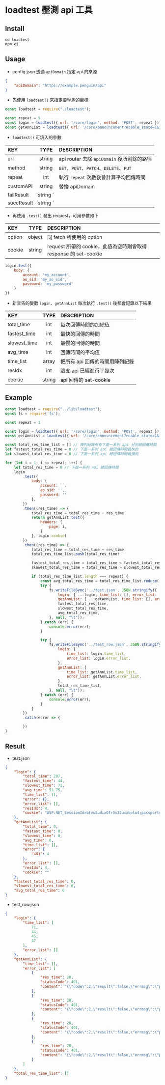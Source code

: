 # loadtest 壓測 api 工具

## Install

```
cd loadtest
npm ci
```

## Usage

* config.json 透過 `apiDomain` 指定 api 的來源

```json
{
    "apiDomain": "https://example.penguin/api"
}
```

* 先使用 `loadtest()` 來指定要壓測的目標

```javascript
const loadtest = require("./loadtest");

const repeat = 5
const login = loadtest({ url: '/core/login', method: 'POST', repeat })
const getAnnList = loadtest({ url: '/core/announcement?enable_state=1&is_read=-1', repeat })
```

* `loadtest()` 可填入的參數

| KEY         | TYPE                 | DESCRIPTION                                             |
| :---        | :---:                | :---                                                    |
| url         | string               | api router 去除 `apiDomain` 後所剩餘的路徑               |
| method      | string               | `GET`、`POST`、`PATCH`、`DELETE`、`PUT`                  |
| repeat      | int                  | 執行 `repeat` 次數後會計算平均回傳時間                    |
| customAPI   | string               | 替換 apiDomain                                           |
| failResult  | string `||` object   | 若此值和 response.body 的某個值相同時，就判斷為錯誤 (選填) |
| succResult  | string `||`` object  | response.body 必須要有此值才會成功                        |

* 再使用 `.test()` 發出 request，可用參數如下

| KEY         | TYPE     | DESCRIPTION                                                    |
| :---        | :---:    | :---                                                           |
| option      | object   | 同 fetch 所使用的 option                                        |
| cookie      | string   | request 所帶的 cookie，此值為空時則會取得 response 的 set-cookie |

```javascript
login.test({
    body: {
        account: 'my_account',
        ao_sid: 'my_ao_sid',
        password: 'my_password'
    }
})
```

* 新宣告的變數 `login`、`getAnnList` 每次執行 `.test()` 後都會記錄以下結果

| KEY                | TYPE     | DESCRIPTION                                |
| :---               | :---:    | :---                                       |
| total_time         | int      | 每次回傳時間的加總值                        |
| fastest_time       | int      | 最快的回傳的時間                            |
| slowest_time       | int      | 最慢的回傳的時間                            |
| avg_time           | int      | 回傳時間的平均值                            |
| time_list          | array    | 把所有 api 回傳的時間用陣列紀錄              |
| resIdx             | int      | 這支 api 已經進行了幾次                      |
| cookie             | string   | api 回傳的 set-cookie                       |

## Example

```javascript
const loadtest = require("../lib/loadtest");
const fs = require('fs');

const repeat = 1

const login = loadtest({ url: '/core/login', method: 'POST', repeat })
const getAnnList = loadtest({ url: '/core/announcement?enable_state=1&is_read=-1', repeat })

const total_res_time_list = [] // 陣列紀錄所有下面一系列 api 分別總回傳時間
let fastest_total_res_time = 0 // 下面一系列 api 總回傳時間最快的
let slowest_total_res_time = 0 // 下面一系列 api 總回傳時間最慢的

for (let i = 1; i <= repeat; i++) {
    let total_res_time = 0 // 下面一系列 api 總回傳時間
    login
        .test({
            body: {
                account: ``,
                ao_sid: '',
                password: ''
            },
        })
        .then((res_time) => {
            total_res_time = total_res_time + res_time
            return getAnnList.test({
                headers: {
                    page: i,
                }
            }, login.cookie)
        })
        .then((res_time) => {
            total_res_time = total_res_time + res_time
            total_res_time_list.push(total_res_time)

            fastest_total_res_time = total_res_time < fastest_total_res_time || !fastest_total_res_time ? total_res_time : fastest_total_res_time
            slowest_total_res_time = total_res_time > slowest_total_res_time ? total_res_time : slowest_total_res_time

            if (total_res_time_list.length === repeat) {
                const avg_total_res_time = total_res_time_list.reduce((acc, time) => acc + time, 0) / repeat
                try {
                    fs.writeFileSync('../test.json', JSON.stringify({
                        login: { ...login, time_list: [], error_list: [] },
                        getAnnList: { ...getAnnList, time_list: [], error_list: [] },
                        fastest_total_res_time,
                        slowest_total_res_time,
                        avg_total_res_time,
                    }, null, "\t"));
                } catch (err) {
                    console.error(err);
                }

                try {
                    fs.writeFileSync('../test_row.json', JSON.stringify({
                        login: {
                            time_list: login.time_list,
                            error_list: login.error_list,
                        },
                        getAnnList: {
                            time_list: getAnnList.time_list,
                            error_list: getAnnList.error_list,
                        },
                        total_res_time_list,
                    }, null, "\t"));
                } catch (err) {
                    console.error(err);
                }
            }
        })
        .catch(error => {

        })
}
```

## Result
* test.json
```json
{
	"login": {
		"total_time": 207,
		"fastest_time": 44,
		"slowest_time": 71,
		"avg_time": 51.75,
		"time_list": [],
		"error": {},
		"error_list": [],
		"resIdx": 4,
		"cookie": "ASP.NET_SessionId=bfvu5udix0fr5s23uxxbplw4;passportcode=;ASP.NET_SessionId=zq5abbovnnoeoqkfudmsaqrw"
	},
	"getAnnList": {
		"total_time": 0,
		"fastest_time": 0,
		"slowest_time": 0,
		"avg_time": 0,
		"time_list": [],
		"error": {
			"401": 4
		},
		"error_list": [],
		"resIdx": 4,
		"cookie": ""
	},
	"fastest_total_res_time": 0,
	"slowest_total_res_time": 0,
	"avg_total_res_time": 0
}
```

* test_row.json
```json
{
	"login": {
		"time_list": [
			71,
			44,
			45,
			47
		],
		"error_list": []
	},
	"getAnnList": {
		"time_list": [],
		"error_list": [
			{
				"res_time": 20,
				"statusCode": 401,
				"content": "{\"code\":2,\"result\":false,\"errmsg\":\"passportcode is null.\",\"data\":{\"sso\":{\"mode\":\"0\",\"redirect\":\"\"}}}"
			},
			{
				"res_time": 28,
				"statusCode": 401,
				"content": "{\"code\":2,\"result\":false,\"errmsg\":\"passportcode is null.\",\"data\":{\"sso\":{\"mode\":\"0\",\"redirect\":\"\"}}}"
			},
			{
				"res_time": 28,
				"statusCode": 401,
				"content": "{\"code\":2,\"result\":false,\"errmsg\":\"passportcode is null.\",\"data\":{\"sso\":{\"mode\":\"0\",\"redirect\":\"\"}}}"
			},
			{
				"res_time": 28,
				"statusCode": 401,
				"content": "{\"code\":2,\"result\":false,\"errmsg\":\"passportcode is null.\",\"data\":{\"sso\":{\"mode\":\"0\",\"redirect\":\"\"}}}"
			}
		]
	},
	"total_res_time_list": []
}
```